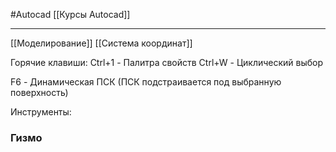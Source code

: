 #Autocad 
[[Курсы Autocad]]
__________
[[Моделирование]]
[[Система координат]]

Горячие клавиши:
Ctrl+1 - Палитра свойств
Ctrl+W - Циклический выбор


F6 - Динамическая ПСК (ПСК подстраивается под выбранную поверхность)


Инструменты:


### Гизмо
